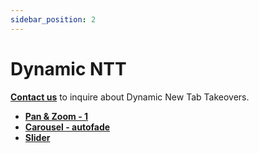 ```yaml
---
sidebar_position: 2
---
```


# Dynamic NTT

**[Contact us](https://ads.brave.com/contact)** to inquire about Dynamic New Tab Takeovers.

- **[Pan & Zoom - 1](/demos/dynamic-ntt/pan-and-zoom-1)**
- **[Carousel - autofade](/demos/dynamic-ntt/carousel-autofade)**
- **[Slider](/demos/dynamic-ntt/slider)**